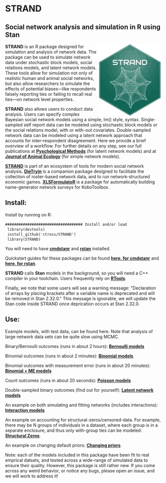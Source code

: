 STRAND
========
 Social network analysis and simulation in R using Stan 
 ------

<img align="right" src="https://github.com/ctross/STRAND/blob/main/logo.png" alt="logo" width="200"> 


**STRAND** is an R package designed for simulation and analysis of network data.  The package can be used to simulate network data under stochastic block models, social relations models, and latent network models. These tools allow for simulation not only of realistic human and animal social networks, but also allow researchers to simulate the effects of potential biases—like respondents falsely reporting ties or failing to recall real ties—on network level properties. 

**STRAND** also allows users to conduct data analysis. Users can specify complex Bayesian social network models using a simple, lm() style, syntax. Single-sampled self report data can be modeled using stochastic block models or the social relations model, with or with-out covariates. Double-sampled network data can be modeled using a latent network approach that accounts for inter-respondent disagreement. Here we provide a brief overview of a workflow. For further details on any step, see our full publications at [**Pyschological Methods**](https://psycnet.apa.org/record/2023-51200-001) (for latent network models) and at [**Journal of Animal Ecology**](https://besjournals.onlinelibrary.wiley.com/doi/full/10.1111/1365-2656.14021) (for simple network models).
  
[**STRAND**](https://github.com/ctross/STRAND) is part of an ecosystem of tools for modern social network analysis. [**DieTryin**](https://github.com/ctross/DieTryin) is a companion package designed to facilitate the collection of roster-based network data, and to run network-structured economic games. [**XLSFormulatoR**](https://github.com/ADR1993/XLSFormulatoR) is a package for automatically building name-generator network surveys for KoboToolbox.

Install:
--------------
Install by running on R:
```{r}
################################### Install and/or load
 library(devtools)
 install_github('ctross/STRAND')
 library(STRAND)
```

You will need to have [**cmdstanr**](https://mc-stan.org/cmdstanr/) and [**rstan**](https://mc-stan.org/users/interfaces/rstan) installed.

Quickstart guides for these packages can be found [**here, for cmdstanr**](https://mc-stan.org/cmdstanr/articles/cmdstanr.html) and [**here, for rstan**](https://github.com/stan-dev/rstan/wiki/RStan-Getting-Started). 

**STRAND** calls **Stan** models in the background, so you will need a C++ compiler in your toolchain. Users frequently rely on [**RTools**](https://cran.r-project.org/bin/windows/Rtools/).

Finally, we note that some users will see a warning message: "Declaration of arrays by placing brackets after a variable name is deprecated and will be removed in Stan 2.32.0." This message is ignorable, we will update the Stan code inside STRAND once deprication occurs at Stan 2.32.0.

Use:
--------------

Example models, with test data, can be found here. Note that analysis of large network data sets can be quite slow using MCMC. 

Binary/Bernoulli outcomes (runs in about 2 hours): [**Bernoulli models**](https://github.com/ctross/STRAND/blob/main/tutorials/Bernoulli_Example.R)

Binomial outcomes (runs in about 2 minutes): [**Binomial models**](https://github.com/ctross/STRAND/blob/main/tutorials/Binomial_Example.R)

Binomial outcomes with measurement error (runs in about 20 minutes): [**Binomial + ME models**](https://github.com/ctross/STRAND/blob/main/tutorials/Binomial_Measurement_Error_Example.R)

Count outcomes (runs in about 20 seconds): [**Poisson models**](https://github.com/ctross/STRAND/blob/main/tutorials/Poisson_Example.R)

Double-sampled binary outcomes (find out for yourself): [**Latent network models**](https://github.com/ctross/STRAND/blob/main/tutorials/LatentNetwork_Example.R)

An example on both simulating and fitting networks (includes interactions): [**Interaction models**](https://github.com/ctross/STRAND/blob/main/tutorials/Interaction_Example.R)

An example on accounting for structural-zeros/censored-data. For example, there may be N groups of individuals in a dataset, where each group is in a separate enclosure, and thus only with-group ties can be modeled: [**Structural Zeros**](https://github.com/ctross/STRAND/blob/main/tutorials/Bernoulli_Callithrix_Example.R).

An example on changing default priors: [**Changing priors**](https://github.com/ctross/STRAND/blob/main/tutorials/ChangingPriors_Example.R)

Note: each of the models included in this package have been fit to real emprical datsets, and tested across a wide-range of simulated data to ensure their quality. However, this package is still rather new. If you come across any weird behavior, or notice any bugs, please open an issue, and we will work to address it! 
